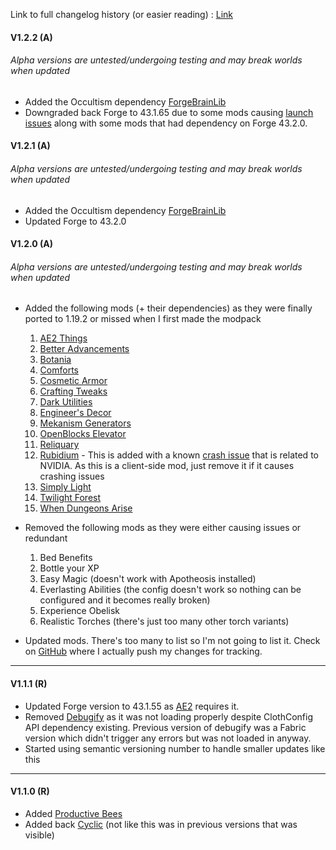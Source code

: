 Link to full changelog history (or easier reading) : [Link](https://github.com/RhestiaYuki/RhesCraft/blob/master/v1-Changelog.md)

#### V1.2.2 (A)

###### *Alpha versions are untested/undergoing testing and may break worlds when updated*

- Added the Occultism dependency [ForgeBrainLib](https://www.curseforge.com/minecraft/mc-mods/forgebrainlib)
- Downgraded back Forge to 43.1.65 due to some mods causing [launch issues](https://forums.minecraftforge.net/topic/118938-forge-4320-minecraft-1192-exception-in-thread-main-javalangillegalargumentexception-10-119-empty-pre-release/)  along with some mods that had dependency on Forge 43.2.0. 

#### V1.2.1 (A)

###### *Alpha versions are untested/undergoing testing and may break worlds when updated*

- Added the Occultism dependency [ForgeBrainLib](https://www.curseforge.com/minecraft/mc-mods/forgebrainlib)
- Updated Forge to 43.2.0

#### V1.2.0 (A)

###### *Alpha versions are untested/undergoing testing and may break worlds when updated*

- Added the following mods (+ their dependencies) as they were finally ported to 1.19.2 or missed when I first made the modpack
    1. [AE2 Things](https://www.curseforge.com/minecraft/mc-mods/ae2-things-forge)
    2. [Better Advancements](https://www.curseforge.com/minecraft/mc-mods/better-advancements)
    3. [Botania](https://www.curseforge.com/minecraft/mc-mods/botania)
    4. [Comforts](https://www.curseforge.com/minecraft/mc-mods/comforts)
    5. [Cosmetic Armor](https://www.curseforge.com/minecraft/mc-mods/cosmetic-armor-reworked)
    6. [Crafting Tweaks](https://www.curseforge.com/minecraft/mc-mods/crafting-tweaks)
    7. [Dark Utilities](https://www.curseforge.com/minecraft/mc-mods/dark-utilities)
    8. [Engineer's Decor](https://www.curseforge.com/minecraft/mc-mods/engineers-decor)
    9. [Mekanism Generators](https://www.curseforge.com/minecraft/mc-mods/mekanism-generators)
    10. [OpenBlocks Elevator](https://www.curseforge.com/minecraft/mc-mods/openblocks-elevator)
    11. [Reliquary](https://www.curseforge.com/minecraft/mc-mods/reliquary-v1-3)
    12. [Rubidium](https://www.curseforge.com/minecraft/mc-mods/rubidium) - This is added with a known [crash issue](https://github.com/CaffeineMC/sodium-fabric/issues/1486) that is related to NVIDIA. As this is a client-side mod, just remove it if it causes crashing issues
    13. [Simply Light](https://www.curseforge.com/minecraft/mc-mods/simply-light)
    14. [Twilight Forest](https://www.curseforge.com/minecraft/mc-mods/the-twilight-forest)
    15. [When Dungeons Arise](https://www.curseforge.com/minecraft/mc-mods/when-dungeons-arise)
    
- Removed the following mods as they were either causing issues or redundant
    1. Bed Benefits
    2. Bottle your XP
    3. Easy Magic (doesn't work with Apotheosis installed)
    4. Everlasting Abilities (the config doesn't work so nothing can be configured and it becomes really broken)
    5. Experience Obelisk 
    6. Realistic Torches (there's just too many other torch variants)
    
 - Updated mods. There's too many to list so I'm not going to list it. Check on [GitHub](https://github.com/RhestiaYuki/RhesCraft) where I actually push my changes for tracking.
---

#### V1.1.1 (R)

- Updated Forge version to 43.1.55 as [AE2](https://www.curseforge.com/minecraft/mc-mods/applied-energistics-2) requires it.
- Removed [Debugify](https://www.curseforge.com/minecraft/mc-mods/debugify) as it was not loading properly despite ClothConfig API dependency existing. Previous version of debugify was a Fabric version which didn't trigger any errors but was not loaded in anyway.
- Started using semantic versioning number to handle smaller updates like this 

---

#### V1.1.0 (R)

- Added [Productive Bees](https://www.curseforge.com/minecraft/mc-mods/productivebees)
- Added back [Cyclic](https://www.curseforge.com/minecraft/mc-mods/cyclic) (not like this was in previous versions that was visible)

